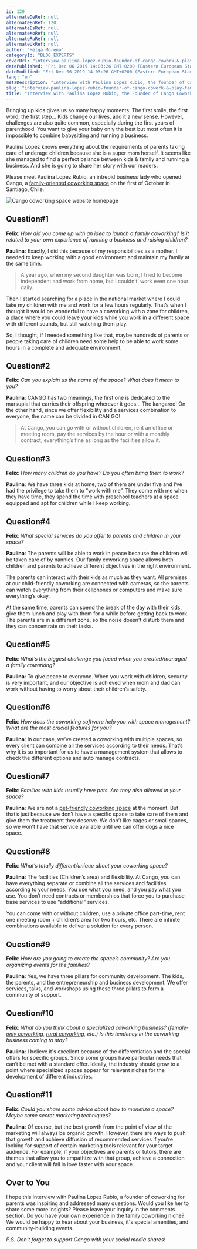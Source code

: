 ```yaml
---
id: 120
alternateDeRef: null
alternateEnRef: 120
alternateEsRef: null
alternateKoRef: null
alternateRuRef: null
alternateUkRef: null
author: "Helga Moreno"
categoryId: "BLOG_EXPERTS"
coverUrl: "interview-paulina-lopez-rubio-founder-of-cango-cowork-&-play-family-coworking-santiago-chile-cover.jpg"
datePublished: "Fri Dec 06 2019 14:03:26 GMT+0200 (Eastern European Standard Time)"
dateModified: "Fri Dec 06 2019 14:03:26 GMT+0200 (Eastern European Standard Time)"
lang: "en"
metaDescription: "Interview with Paulina Lopez Rubio, the founder of Cango Cowork & Play, family coworking space in Santiago, Chile. An inspiring read from a niche expert."
slug: "interview-paulina-lopez-rubio-founder-of-cango-cowork-&-play-family-coworking-santiago-chile"
title: "Interview with Paulina Lopez Rubio, the Founder of Cango Cowork & Play, Family Coworking Space in Santiago, Chile"
---
```


Bringing up kids gives us so many happy moments. The first smile, the first word, the first step... Kids change our lives, add it a new sense. However, challenges are also quite common, especially during the first years of parenthood. You want to give your baby only the best but most often it is impossible to combine babysitting and running a business. 

Paulina Lopez knows everything about the requirements of parents taking care of underage children because she is a super mom herself. It seems like she managed to find a perfect balance between kids & family and running a business. And she is going to share her story with our readers.   

Please meet Paulina Lopez Rubio, an intrepid business lady who opened Cango, a [family-oriented coworking space](http://www.cangocowork.cl/) on the first of October in Santiago, Chile.             

![Cango coworking space website homepage](https://s3.ap-northeast-2.amazonaws.com/blogs.andcards.com/interview-paulina-lopez-rubio-founder-of-cango-cowork-&-play-family-coworking-santiago-chile-1.jpg|height=1080,width=1920)

## Question#1

**Felix**: *How did you come up with an idea to launch a family coworking? Is it related to your own experience of running a business and raising children?*

**Paulina**: Exactly, I did this because of my responsibilities as a mother. I needed to keep working with a good environment and maintain my family at the same time. 

> A year ago, when my second daughter was born, I tried to become independent and work from home, but I couldn’t’ work even one hour daily. 

Then I started searching for a place in the national market where I could take my children with me and work for a few hours regularly. That’s when I thought it would be wonderful to have a coworking with a zone for children, a place where you could leave your kids while you work in a different space with different sounds, but still watching them play. 

So, I thought, if I needed something like that, maybe hundreds of parents or people taking care of children need some help to be able to work some hours in a complete and adequate environment.

## Question#2

**Felix**: *Can you explain us the name of the space? What does it mean to you?*

**Paulina**: CANGO has two meanings, the first one is dedicated to the marsupial that carries their offspring wherever it goes… The kangaroo! On the other hand, since we offer flexibility and a services combination to everyone, the name can be divided in CAN GO! 

> At Cango, you can go with or without children, rent an office or meeting room, pay the services by the hour or with a monthly contract, everything’s fine as long as the facilities allow it.

## Question#3

**Felix**: *How many children do you have? Do you often bring them to work?*

**Paulina**: We have three kids at home, two of them are under five and I’ve had the privilege to take them to “work with me”. They come with me when they have time, they spend the time with preschool teachers at a space equipped and apt for children while I keep working.

## Question#4

**Felix**: *What special services do you offer to parents and children in your space?*

**Paulina**: The parents will be able to work in peace because the children will be taken care of by nannies. Our family coworking space allows both children and parents to achieve different objectives in the right environment. 

The parents can interact with their kids as much as they want. All premises at our child-friendly coworking are connected with cameras, so the parents can watch everything from their cellphones or computers and make sure everything’s okay. 

At the same time, parents can spend the break of the day with their kids, give them lunch and play with them for a while before getting back to work. The parents are in a different zone, so the noise doesn't disturb them and they can concentrate on their tasks.

## Question#5

**Felix**: *What’s the biggest challenge you faced when you created/managed a family coworking?*

**Paulina**: To give peace to everyone. When you work with children, security is very important, and our objective is achieved when mom and dad can work without having to worry about their children’s safety.

## Question#6

**Felix**: *How does the coworking software help you with space management? What are the most crucial features for you?* 

**Paulina**: In our case, we’ve created a coworking with multiple spaces, so every client can combine all the services according to their needs. That’s why it is so important for us to have a management system that allows to check the different options and auto manage contracts.

## Question#7

**Felix**: *Families with kids usually have pets. Are they also allowed in your space?*

**Paulina**: We are not a [pet-friendly coworking space](https://andcards.com/blog/tips/pet-friendly-coworking-spaces-pros-cons-concerns) at the moment. But that’s just because we don’t have a specific space to take care of them and give them the treatment they deserve. We don’t like cages or small spaces, so we won’t have that service available until we can offer dogs a nice space.

## Question#8

**Felix**: *What’s totally different/unique about your coworking space?*	

**Paulina**: The facilities (Children’s area) and flexibility. At Cango, you can have everything separate or combine all the services and facilities according to your needs. You use what you need, and you pay what you use. You don’t need contracts or memberships that force you to purchase base services to use “additional” services. 

You can come with or without children, use a private office part-time, rent one meeting room + children’s area for two hours, etc. There are infinite combinations available to deliver a solution for every person.

## Question#9

**Felix**: *How are you going to create the space’s community? Are you organizing events for the families?*

**Paulina**: Yes, we have three pillars for community development. The kids, the parents, and the entrepreneurship and business development. We offer services, talks, and workshops using these three pillars to form a community of support.

## Question#10

**Felix**: *What do you think about a specialized coworking business? ([female-only coworking](https://andcards.com/blog/tips/gender-oriented-coworking-as-a-current-business-trend), [rural coworking](https://andcards.com/blog/tips/coworking-in-the-countryside-for-those-who-need-to-keep-close-to-wifi), etc.) Is this tendency in the coworking business coming to stay?*

**Paulina**: I believe it's excellent because of the differentiation and the special offers for specific groups. Since some groups have particular needs that can’t be met with a standard offer. Ideally, the industry should grow to a point where specialized spaces appear for relevant niches for the development of different industries.

## Question#11

**Felix**: *Could you share some advice about how to monetize a space? Maybe some secret marketing techniques?*    

**Paulina**: Of course, but the best growth from the point of view of the marketing will always be organic growth. However, there are ways to push that growth and achieve diffusion of recommended services if you’re looking for support of certain marketing tools relevant for your target audience. For example, if your objectives are parents or tutors, there are themes that allow you to empathize with that group, achieve a connection and your client will fall in love faster with your space.

## Over to You

I hope this interview with Paulina Lopez Rubio, a founder of coworking for parents was inspiring and addressed many questions. Would you like her to share some more insights? Please leave your inquiry in the comments section. Do you have your own experience in the family coworking niche? We would be happy to hear about your business, it's special amenities, and community-building events. 

*P.S. Don't forget to support Cango with your social media shares!*
